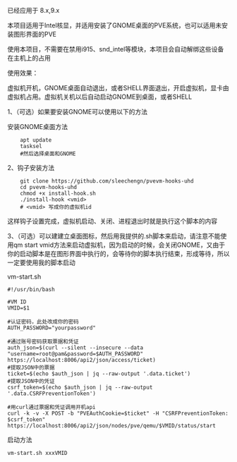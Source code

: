 已经应用于 8.x,9.x

本项目适用于Intel核显，并适用安装了GNOME桌面的PVE系统，也可以适用未安装图形界面的PVE

使用本项目，不需要在禁用i915、snd_intel等模块，本项目会自动解绑这些设备在主机上的占用

使用效果：

虚拟机开机，GNOME桌面自动退出，或者SHELL界面退出，开启虚拟机，显卡由虚拟机占用。虚拟机关机以后自动启动GNOME到桌面，或者SHELL

1、（可选）如果要安装GNOME可以使用以下的方法

安装GNOME桌面方法

```
	apt update
	tasksel
	#然后选择桌面和GNOME
```

2、钩子安装方法

```
	git clone https://github.com/sleechengn/pvevm-hooks-uhd
	cd pvevm-hooks-uhd
	chmod +x install-hook.sh
	./install-hook <vmid>
	# <vmid> 写成你的虚拟机id
```

这样钩子设置完成，虚拟机启动、关闭、进程退出时就是执行这个脚本的内容

3、（可选）可以建建立桌面图标，然后用我提供的.sh脚本来启动，请注意不能使用qm start vmid方法来启动虚拟机，因为启动的时候，会关闭GNOME，又由于你的启动脚本是在图形界面中执行的，会等待你的脚本执行结束，形成等待，所以一定要使用我的脚本启动

vm-start.sh

```
#!/usr/bin/bash

#VM ID
VMID=$1

#认证密码，此处改成你的密码
AUTH_PASSWORD="yourpassword"

#通过账号密码获取票据和凭证
auth_json=$(curl --silent --insecure --data "username=root@pam&password=$AUTH_PASSWORD"  https://localhost:8006/api2/json/access/ticket)
#提取JSON中的票据
ticket=$(echo $auth_json | jq --raw-output '.data.ticket')
#提取JSON中的凭证
csrf_token=$(echo $auth_json | jq --raw-output '.data.CSRFPreventionToken')

#用curl通过票据和凭证调用开机api
curl -k -v -X POST -b "PVEAuthCookie=$ticket" -H "CSRFPreventionToken: $csrf_token" https://localhost:8006/api2/json/nodes/pve/qemu/$VMID/status/start
```

启动方法

```
vm-start.sh xxxVMID
```
